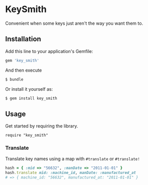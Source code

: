 # KeySmith
Convenient when some keys just aren't the way you want them to.

## Installation
Add this line to your application's Gemfile:

```ruby
gem 'key_smith'
```

And then execute

```bash
$ bundle
```

Or install it yourself as:

```bash
$ gem install key_smith
```

## Usage
Get started by requiring the library.

```
require "key_smith"
```

### Translate
Translate key names using a map with `#translate` or `#translate!`

```ruby
hash = { :mid => "56632", :manDate => "2011-01-01" }
hash.translate mid: :machine_id, manDate: :manufactured_at
# => { machine_id: "56632", manufactured_at: "2011-01-01" }
```